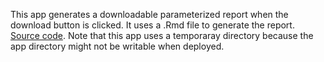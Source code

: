 This app generates a downloadable parameterized report when the download button is clicked. It uses a .Rmd file to generate the report. [Source code](https://github.com/rstudio/shiny-examples/tree/main/112-generate-report). Note that this app uses a temporaray directory because the app directory might not be writable when deployed.
